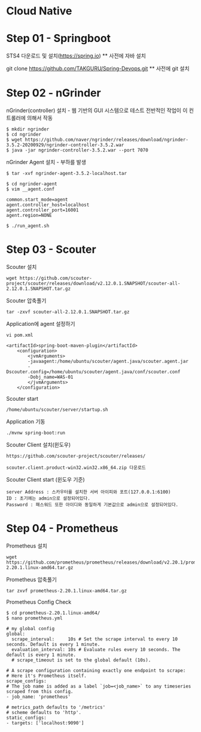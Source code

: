 # Cloud Native

# Step 01 - Springboot

STS4 다운로드 및 설치(https://spring.io)
** 사전에 자바 설치

git clone https://github.com/TAKGURU/Spring-Devops.git
** 사전에 git 설치

# Step 02 - nGrinder

nGrinder(controller) 설치 - 웹 기반의 GUI 시스템으로 테스트 전반적인 작업이 이 컨트롤러에 의해서 작동

    $ mkdir ngrinder
    $ cd ngrinder
    $ wget https://github.com/naver/ngrinder/releases/download/ngrinder-3.5.2-20200929/ngrinder-controller-3.5.2.war
    $ java -jar ngrinder-controller-3.5.2.war --port 7070

nGrinder Agent 설치 - 부하를 발생

    $ tar -xvf ngrinder-agent-3.5.2-localhost.tar
    
    $ cd ngrinder-agent
    $ vim __agent.conf
    
    common.start_mode=agent
    agent.controller_host=localhost
    agent.controller_port=16001
    agent.region=NONE
    
    $ ./run_agent.sh
      
# Step 03 - Scouter

Scouter 설치

    wget https://github.com/scouter-project/scouter/releases/download/v2.12.0.1.SNAPSHOT/scouter-all-2.12.0.1.SNAPSHOT.tar.gz
    
    
Scouter 압축풀기
    
    tar -zxvf scouter-all-2.12.0.1.SNAPSHOT.tar.gz
    
    
Application에 agent 설정하기

    vi pom.xml
    
    <artifactId>spring-boot-maven-plugin</artifactId>
        <configuration>
            <jvmArguments>
            -javaagent:/home/ubuntu/scouter/agent.java/scouter.agent.jar
            -Dscouter.config=/home/ubuntu/scouter/agent.java/conf/scouter.conf
            -Dobj_name=WAS-01
            </jvmArguments>
        </configuration>

Scouter start

    /home/ubuntu/scouter/server/startup.sh
    
Application 기동
    
    ./mvnw spring-boot:run

Scouter Client 설치(윈도우)

    https://github.com/scouter-project/scouter/releases/
    
    scouter.client.product-win32.win32.x86_64.zip 다운로드
    

Scouter Client start (윈도우 기준)
  
    server Address : 스카우터를 설치한 서버 아이피와 포트(127.0.0.1:6100)
    ID : 초기에는 admin으로 설정되어있다.
    Password : 패스워드 또한 아이디와 동일하게 기본값으로 admin으로 설정되어있다.


# Step 04 - Prometheus

Prometheus 설치    

    wget https://github.com/prometheus/prometheus/releases/download/v2.20.1/prometheus-2.20.1.linux-amd64.tar.gz

Prometheus 압축풀기

    tar zxvf prometheus-2.20.1.linux-amd64.tar.gz

Prometheus Config Check
    
    $ cd prometheus-2.20.1.linux-amd64/
    $ nano prometheus.yml
    
    # my global config
    global:
      scrape_interval:     10s # Set the scrape interval to every 10 seconds. Default is every 1 minute.
      evaluation_interval: 10s # Evaluate rules every 10 seconds. The default is every 1 minute.
      # scrape_timeout is set to the global default (10s).

    # A scrape configuration containing exactly one endpoint to scrape:
    # Here it's Prometheus itself.
    scrape_configs:
    # The job name is added as a label `job=<job_name>` to any timeseries scraped from this config.
    - job_name: 'prometheus'

    # metrics_path defaults to '/metrics'
    # scheme defaults to 'http'.                                                                                        
    static_configs:
    - targets: ['localhost:9090']

